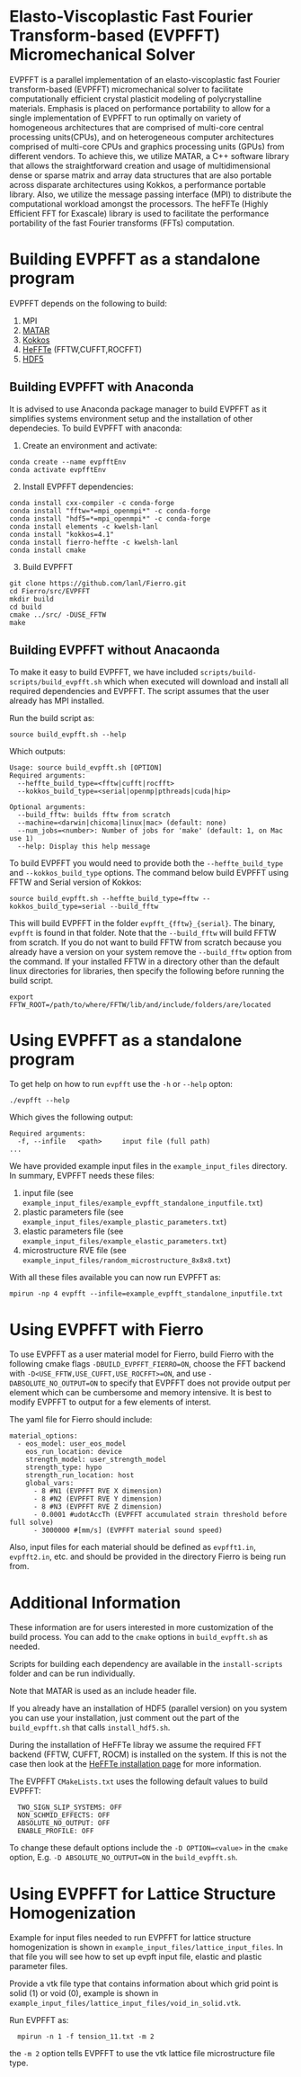 # Elasto-Viscoplastic Fast Fourier Transform-based (EVPFFT) Micromechanical Solver

EVPFFT is a parallel implementation of an elasto-viscoplastic fast Fourier transform-based (EVPFFT) micromechanical solver to facilitate computationally efficient crystal plasticit modeling of polycrystalline materials. Emphasis is placed on performance portability to allow for a single implementation of EVPFFT to run optimally on variety of homogeneous architectures that are comprised of multi-core central processing units(CPUs), and on heterogeneous computer architectures comprised of multi-core CPUs and graphics processing units (GPUs) from different vendors. To achieve this, we utilize MATAR, a C++ software library that allows the straightforward creation and usage of multidimensional dense or sparse matrix and array data structures that are also portable across disparate architectures using Kokkos, a performance portable library. Also, we utilize the message passing interface (MPI) to distribute the computational workload amongst the processors. The heFFTe (Highly Efficient FFT for Exascale) library is used to facilitate the performance portability of the fast Fourier transforms (FFTs) computation.

# Building EVPFFT as a standalone program

EVPFFT depends on the following to build:

1. MPI
2. [MATAR](https://github.com/lanl/MATAR)
3. [Kokkos](https://github.com/kokkos/kokkos)
4. [HeFFTe](https://github.com/icl-utk-edu/heffte) (FFTW,CUFFT,ROCFFT)
5. [HDF5](https://www.hdfgroup.org/solutions/hdf5/)


## Building EVPFFT with Anaconda

It is advised to use Anaconda package manager to build EVPFFT as it simplifies systems environment setup and the installation of other dependecies. To build EVPFFT with anaconda:

1. Create an environment and activate:
```
conda create --name evpfftEnv
conda activate evpfftEnv
```
2. Install EVPFFT dependencies:
```
conda install cxx-compiler -c conda-forge
conda install "fftw=*=mpi_openmpi*" -c conda-forge
conda install "hdf5=*=mpi_openmpi*" -c conda-forge
conda install elements -c kwelsh-lanl
conda install "kokkos=4.1"
conda install fierro-heffte -c kwelsh-lanl
conda install cmake
```
3. Build EVPFFT
```
git clone https://github.com/lanl/Fierro.git
cd Fierro/src/EVPFFT
mkdir build
cd build
cmake ../src/ -DUSE_FFTW
make
```

## Building EVPFFT without Anacaonda

To make it easy to build EVPFFT, we have included `scripts/build-scripts/build_evpfft.sh` which when executed will download and install all required dependencies and EVPFFT. The script assumes that the user already has MPI installed.

Run the build script as:

```
source build_evpfft.sh --help
```

Which outputs:

```
Usage: source build_evpfft.sh [OPTION]
Required arguments:
  --heffte_build_type=<fftw|cufft|rocfft>
  --kokkos_build_type=<serial|openmp|pthreads|cuda|hip>

Optional arguments:
  --build_fftw: builds fftw from scratch
  --machine=<darwin|chicoma|linux|mac> (default: none)
  --num_jobs=<number>: Number of jobs for 'make' (default: 1, on Mac use 1)
  --help: Display this help message
```

To build EVPFFT you would need to provide both the `--heffte_build_type` and `--kokkos_build_type` options. The command below build EVPFFT using FFTW and Serial version of Kokkos:

```
source build_evpfft.sh --heffte_build_type=fftw --kokkos_build_type=serial --build_fftw
```

This will build EVPFFT in the folder `evpfft_{fftw}_{serial}`. The binary, `evpfft` is found in that folder. Note that the `--build_fftw` will build FFTW from scratch. If you do not want to build FFTW from scratch because you already have a version on your system remove the `--build_fftw` option from the command. If your installed FFTW in a directory other than the default linux directories for libraries, then specify the following before running the build script.

```
export FFTW_ROOT=/path/to/where/FFTW/lib/and/include/folders/are/located
```

# Using EVPFFT as a standalone program

To get help on how to run `evpfft` use the `-h` or `--help` opton:

```
./evpfft --help
```

Which gives the following output:

```
Required arguments:
  -f, --infile   <path>     input file (full path)
...
```

We have provided example input files in the `example_input_files` directory. In summary, EVPFFT needs these files:

1. input file (see `example_input_files/example_evpfft_standalone_inputfile.txt`)
2. plastic parameters file (see `example_input_files/example_plastic_parameters.txt`)
3. elastic parameters file (see `example_input_files/example_elastic_parameters.txt`)
4. microstructure RVE file (see `example_input_files/random_microstructure_8x8x8.txt`)

With all these files available you can now run EVPFFT as:

```
mpirun -np 4 evpfft --infile=example_evpfft_standalone_inputfile.txt
```

# Using EVPFFT with Fierro

To use EVPFFT as a user material model for Fierro, build Fierro with the following cmake flags `-DBUILD_EVPFFT_FIERRO=ON`, choose the FFT backend with `-D<USE_FFTW,USE_CUFFT,USE_ROCFFT>=ON`, and use `-DABSOLUTE_NO_OUTPUT=ON` to specify that EVPFFT does not provide output per element which can be cumbersome and memory intensive. It is best to modify EVPFFT to output for a few elements of interst.

The yaml file for Fierro should include:

```
material_options:
  - eos_model: user_eos_model
    eos_run_location: device
    strength_model: user_strength_model
    strength_type: hypo
    strength_run_location: host
    global_vars:
      - 8 #N1 (EVPFFT RVE X dimension)
      - 8 #N2 (EVPFFT RVE Y dimension)
      - 8 #N3 (EVPFFT RVE Z dimension)
      - 0.0001 #udotAccTh (EVPFFT accumulated strain threshold before full solve)
      - 3000000 #[mm/s] (EVPFFT material sound speed)
```

Also, input files for each material should be defined as `evpfft1.in`, `evpfft2.in`, etc. and should be provided in the directory Fierro is being run from.

# Additional Information

These information are for users interested in more customization of the build process. You can add to the `cmake` options in `build_evpfft.sh` as needed.

Scripts for building each dependency are available in the `install-scripts` folder and can be run individually.

Note that MATAR is used as an include header file.

If you already have an installation of HDF5 (parallel version) on you system you can use your installation, just comment out the part of the `build_evpfft.sh` that calls `install_hdf5.sh`.

During the installation of HeFFTe libray we assume the required FFT backend (FFTW, CUFFT, ROCM) is installed on the system. If this is not the case then look at the [HeFFTe installation page](https://github.com/icl-utk-edu/heffte) for more information.

The EVPFFT `CMakeLists.txt` uses the following default values to build EVPFFT:

```
  TWO_SIGN_SLIP_SYSTEMS: OFF
  NON_SCHMID_EFFECTS: OFF
  ABSOLUTE_NO_OUTPUT: OFF
  ENABLE_PROFILE: OFF
```

To change these default options include the `-D OPTION=<value>` in the `cmake` option, E.g. `-D ABSOLUTE_NO_OUTPUT=ON` in the `build_evpfft.sh`.

# Using EVPFFT for Lattice Structure Homogenization

Example for input files needed to run EVPFFT for lattice structure homogenization is shown in `example_input_files/lattice_input_files`. In that file you will see how to set up evpft input file, elastic and plastic parameter files.

Provide a vtk file type that contains information about which grid point is solid (1) or void (0), example is shown in `example_input_files/lattice_input_files/void_in_solid.vtk`.

Run EVPFFT as:
```
  mpirun -n 1 -f tension_11.txt -m 2
```
the `-m 2` option tells EVPFFT to use the vtk lattice file microstructure file type.

